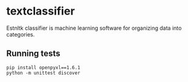 # textclassifier
Estnltk classifier is machine learning software for organizing data into categories.

## Running tests

    pip install openpyxl==1.6.1
    python -m unittest discover
